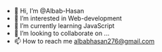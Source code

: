 - 👋 Hi, I’m @Albab-Hasan
- 👀 I’m interested in Web-development
- 🌱 I’m currently learning JavaScript
- 💞️ I’m looking to collaborate on ...
- 📫 How to reach me albabhasan276@gmail.com

<!---
Albab-Hasan/Albab-Hasan is a ✨ special ✨ repository because its `README.md` (this file) appears on your GitHub profile.
You can click the Preview link to take a look at your changes.
--->
